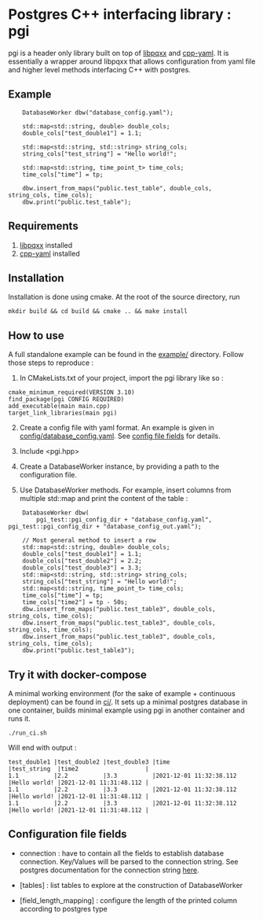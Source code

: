 # Postgres C++ interfacing library : pgi

pgi is a header only library built on top of [libpqxx](https://github.com/jtv/libpqxx.git) and [cpp-yaml](https://github.com/jbeder/yaml-cpp.git). It is essentially a wrapper around libpqxx that allows configuration from yaml file and higher level methods interfacing C++ with postgres.

## Example

```
    DatabaseWorker dbw("database_config.yaml");

    std::map<std::string, double> double_cols;
    double_cols["test_double1"] = 1.1;
    
    std::map<std::string, std::string> string_cols;
    string_cols["test_string"] = "Hello world!";
    
    std::map<std::string, time_point_t> time_cols;
    time_cols["time"] = tp;
    
    dbw.insert_from_maps("public.test_table", double_cols, string_cols, time_cols);
    dbw.print("public.test_table");
```

## Requirements

1. [libpqxx](https://github.com/jtv/libpqxx.git) installed
2. [cpp-yaml](https://github.com/jbeder/yaml-cpp.git) installed

## Installation

Installation is done using cmake. At the root of the source directory, run 

```
mkdir build && cd build && cmake .. && make install
```

## How to use
A full standalone example can be found in the [example/](example/) directory. Follow those steps to reproduce :

1. In CMakeLists.txt of your project, import the pgi library like so :
```
cmake_minimum_required(VERSION 3.10)
find_package(pgi CONFIG REQUIRED)
add_executable(main main.cpp)
target_link_libraries(main pgi)
```

2. Create a config file with yaml format. An example is given in [config/database_config.yaml](example/config/database_config.yaml). See [config file fields](#configuration-file-fields) for details.

3. Include <pgi.hpp>

4. Create a DatabaseWorker instance, by providing a path to the configuration file.

5. Use DatabaseWorker methods. For example, insert columns from multiple std::map and print the content of the table :

```
    DatabaseWorker dbw(
        pgi_test::pgi_config_dir + "database_config.yaml", pgi_test::pgi_config_dir + "database_config_out.yaml");

    // Most general method to insert a row
    std::map<std::string, double> double_cols;
    double_cols["test_double1"] = 1.1;
    double_cols["test_double2"] = 2.2;
    double_cols["test_double3"] = 3.3;
    std::map<std::string, std::string> string_cols;
    string_cols["test_string"] = "Hello world!";
    std::map<std::string, time_point_t> time_cols;
    time_cols["time"] = tp;
    time_cols["time2"] = tp - 50s;
    dbw.insert_from_maps("public.test_table3", double_cols, string_cols, time_cols);
    dbw.insert_from_maps("public.test_table3", double_cols, string_cols, time_cols);
    dbw.insert_from_maps("public.test_table3", double_cols, string_cols, time_cols);
    dbw.print("public.test_table3");
```

## Try it with docker-compose

A minimal working environment (for the sake of example + continuous deployment) can be found in [ci/](ci/). It sets up a minimal postgres database in one container, builds minimal example using pgi in another container and runs it.

```./run_ci.sh```

Will end with output :  

```
test_double1 |test_double2 |test_double3 |time                    |test_string  |time2                   |
1.1          |2.2          |3.3          |2021-12-01 11:32:38.112 |Hello world! |2021-12-01 11:31:48.112 |
1.1          |2.2          |3.3          |2021-12-01 11:32:38.112 |Hello world! |2021-12-01 11:31:48.112 |
1.1          |2.2          |3.3          |2021-12-01 11:32:38.112 |Hello world! |2021-12-01 11:31:48.112 |

```

## Configuration file fields 

+ connection : have to contain all the fields to establish database connection. Key/Values will be parsed to the connection string. See postgres documentation for the connection string [here](https://www.postgresql.org/docs/12/libpq-connect.html#LIBPQ-CONNSTRING). 

+ [tables] : list tables to explore at the construction of DatabaseWorker 

+ [field_length_mapping] : configure the length of the printed column according to postgres type  
